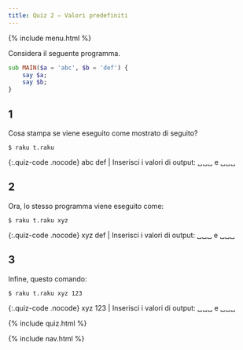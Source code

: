 ```yaml
---
title: Quiz 2 — Valori predefiniti
---
```


{% include menu.html %}

Considera il seguente programma.

```raku
sub MAIN($a = 'abc', $b = 'def') {
    say $a;
    say $b;
}
```

## 1

Cosa stampa se viene eseguito come mostrato di seguito?

```console
$ raku t.raku
```

{:.quiz-code .nocode}
abc def | Inserisci i valori di output: ␣␣␣ e ␣␣␣

## 2

Ora, lo stesso programma viene eseguito come:

```console
$ raku t.raku xyz
```

{:.quiz-code .nocode}
xyz def | Inserisci i valori di output: ␣␣␣ e ␣␣␣

## 3

Infine, questo comando:

```console
$ raku t.raku xyz 123
```

{:.quiz-code .nocode}
xyz 123 | Inserisci i valori di output: ␣␣␣ e ␣␣␣

{% include quiz.html %}

{% include nav.html %}
